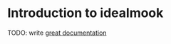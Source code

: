 # Introduction to idealmook

TODO: write [great documentation](http://jacobian.org/writing/what-to-write/)
